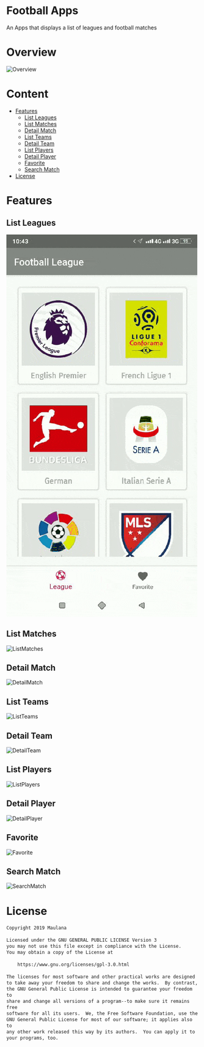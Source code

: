 # Football Apps
An Apps  that displays a list of leagues and football matches

# Overview

![Overview](https://github.com/maulanarasoky/Football-League-Final-Project/blob/master/images/Overview.gif)

# Content

- [Features](#features)
    - [List Leagues](#list-league)
    - [List Matches](#list-matches)
    - [Detail Match](#detail-match)
    - [List Teams](#list-team)
    - [Detail Team](#detail-team)
    - [List Players](#list-player)
    - [Detail Player](#detail-player)
    - [Favorite](#favorite)
    - [Search Match](#search-match)
- [License](#license)

# Features

## List Leagues

![ListLeagues](https://github.com/maulanarasoky/Football-League-Final-Project/blob/master/images/List%20League.gif)

## List Matches

![ListMatches](https://github.com/maulanarasoky/Football-League-Final-Project/blob/master/images/List%20Match.gif)

## Detail Match

![DetailMatch](https://github.com/maulanarasoky/Football-League-Final-Project/blob/master/images/Detail%20Match.gif)

## List Teams

![ListTeams](https://github.com/maulanarasoky/Football-League-Final-Project/blob/master/images/List%20Team.gif)

## Detail Team

![DetailTeam](https://github.com/maulanarasoky/Football-League-Final-Project/blob/master/images/Detail%20Team.gif)

## List Players

![ListPlayers](https://github.com/maulanarasoky/Football-League-Final-Project/blob/master/images/List%20Players.gif)

## Detail Player

![DetailPlayer](https://github.com/maulanarasoky/Football-League-Final-Project/blob/master/images/Detail%20Player.gif)

## Favorite

![Favorite](https://github.com/maulanarasoky/Football-League-Final-Project/blob/master/images/Favorite.gif)

## Search Match

![SearchMatch](https://github.com/maulanarasoky/Football-League-Final-Project/blob/master/images/Search%20Match.gif)

# License

```
Copyright 2019 Maulana

Licensed under the GNU GENERAL PUBLIC LICENSE Version 3
you may not use this file except in compliance with the License.
You may obtain a copy of the License at

    https://www.gnu.org/licenses/gpl-3.0.html

The licenses for most software and other practical works are designed
to take away your freedom to share and change the works.  By contrast,
the GNU General Public License is intended to guarantee your freedom to
share and change all versions of a program--to make sure it remains free
software for all its users.  We, the Free Software Foundation, use the
GNU General Public License for most of our software; it applies also to
any other work released this way by its authors.  You can apply it to
your programs, too.
```